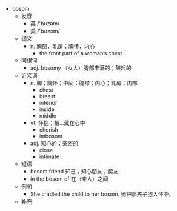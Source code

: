 - bosom
  - 发音
    - 英 /'buzəm/
    - 美 /'bʊzəm/
  - 词义
    - n. 胸部，乳房；胸怀，内心
      - the front part of a woman’s chest
  - 同根词
    - adj. bosomy （女人）胸部丰满的；鼓起的
  - 近义词
    - n. 胸；胸怀；中间；胸襟；内心；乳房；内部
      - chest
      - breast
      - interior
      - inside
      - middle
    - vt. 怀抱；把…藏在心中
      - cherish
      - imbosom
    - adj. 知心的；亲密的
      - close
      - intimate
  - 短语
    - bosom friend 知己；知心朋友；契友
    - in the bosom of 在（亲人）之间
  - 例句
    - She cradled the child to her bosom. 她把那孩子抱入怀中。
  - 补充